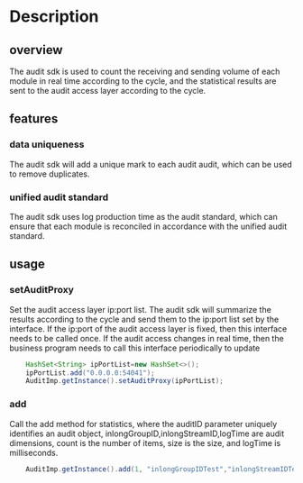  # Description
## overview
The audit sdk is used to count the receiving and sending volume of each module in real time according to the cycle, 
and the statistical results are sent to the audit access layer according to the cycle.

## features
### data uniqueness
The audit sdk will add a unique mark to each audit audit, which can be used to remove duplicates.

### unified audit standard
The audit sdk uses log production time as the audit standard, 
which can ensure that each module is reconciled in accordance with the unified audit standard.

## usage
### setAuditProxy
Set the audit access layer ip:port list. The audit sdk will summarize the results according to the cycle 
and send them to the ip:port list set by the interface.
If the ip:port of the audit access layer is fixed, then this interface needs to be called once. 
If the audit access changes in real time, then the business program needs to call this interface periodically to update
```java
    HashSet<String> ipPortList=new HashSet<>();
    ipPortList.add("0.0.0.0:54041");
    AuditImp.getInstance().setAuditProxy(ipPortList);
```

### add
Call the add method for statistics, where the auditID parameter uniquely identifies an audit object,
inlongGroupID,inlongStreamID,logTime are audit dimensions, count is the number of items, size is the size, and logTime is milliseconds.
```java
    AuditImp.getInstance().add(1, "inlongGroupIDTest","inlongStreamIDTest", System.currentTimeMillis(), 1, 1);
```